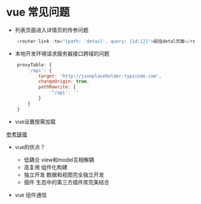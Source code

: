 # vue 常见问题

+ 列表页面进入详情页的传参问题

```javaScript
    <router-link :to="{path: 'detail', query: {id:1}}">前往detal页面</router-link>
```

+ 本地开发环境请求服务器接口跨域的问题

```javaScript
    proxyTable: {
        '/api': {
            target: 'http://jsonplaceholder.typicode.com',
            changeOrigin: true,
            pathRewrite: {
                '^/api': ''
            }
        }
    }
```

+ vue设置按需加载

[参考链接](https://segmentfault.com/a/1190000011519350)

+ vue的优点？
  + 低耦合    view和model互相解耦
  + 高复用      组件化构建
  + 独立开发    数据和视图完全独立开发
  + 插件    生态中的第三方插件库完美结合

+ vue 组件通信
